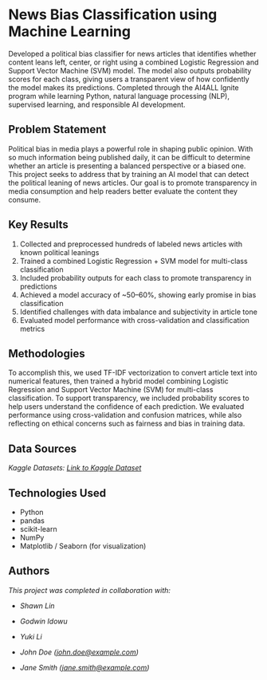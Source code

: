 # News Bias Classification using Machine Learning

Developed a political bias classifier for news articles that identifies whether content leans left, center, or right using a combined Logistic Regression and Support Vector Machine (SVM) model. The model also outputs probability scores for each class, giving users a transparent view of how confidently the model makes its predictions. Completed through the AI4ALL Ignite program while learning Python, natural language processing (NLP), supervised learning, and responsible AI development.

## Problem Statement

Political bias in media plays a powerful role in shaping public opinion. With so much information being published daily, it can be difficult to determine whether an article is presenting a balanced perspective or a biased one. This project seeks to address that by training an AI model that can detect the political leaning of news articles. Our goal is to promote transparency in media consumption and help readers better evaluate the content they consume.

## Key Results 

1. Collected and preprocessed hundreds of labeled news articles with known political leanings
2. Trained a combined Logistic Regression + SVM model for multi-class classification
3. Included probability outputs for each class to promote transparency in predictions
4. Achieved a model accuracy of ~50–60%, showing early promise in bias classification
5. Identified challenges with data imbalance and subjectivity in article tone
6. Evaluated model performance with cross-validation and classification metrics

## Methodologies 

To accomplish this, we used TF-IDF vectorization to convert article text into numerical features, then trained a hybrid model combining Logistic Regression and Support Vector Machine (SVM) for multi-class classification.
To support transparency, we included probability scores to help users understand the confidence of each prediction. We evaluated performance using cross-validation and confusion matrices, while also reflecting on ethical concerns such as fairness and bias in training data.

## Data Sources <!--- do not change this line -->

*Kaggle Datasets: [Link to Kaggle Dataset](https://www.kaggle.com/datasets)*

## Technologies Used <!--- do not change this line -->

- Python
- pandas
- scikit-learn
- NumPy
- Matplotlib / Seaborn (for visualization)

## Authors <!--- do not change this line -->

*This project was completed in collaboration with:*
- *Shawn Lin*
- *Godwin Idowu*
- *Yuki Li*
  
- *John Doe ([john.doe@example.com](mailto:john.doe@example.com))*
- *Jane Smith ([jane.smith@example.com](mailto:jane.smith@example.com))*
